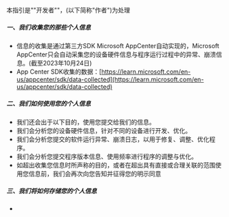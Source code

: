 本指引是""开发者""，(以下简称"作者")为处理

##### 一、我们收集您的那些个人信息

- 信息的收集是通过第三方SDK Microsoft AppCenter自动实现的，Microsoft AppCenter只会自动采集您的设备硬件信息与程序运行过程中的异常、崩溃信息。(截至2023年10月24日)
- App Center SDK收集的数据：[https://learn.microsoft.com/en-us/appcenter/sdk/data-collected](https://learn.microsoft.com/en-us/appcenter/sdk/data-collected)

##### 二、我们如何使用您的个人信息

- 我们还会出于以下目的，使用您提交给我们的信息。
- 我们会分析您的设备硬件信息，针对不同的设备进行开发、优化。
- 我们会分析您提交的软件运行异常、崩溃日志，以用于修复、调整、优化程序。
- 我们会分析您提交程序版本信息、使用频率进行程序的调整与优化。
- 如超出收集您信息时所声称的目的，或者在超出具有直接或合理关联的范围使用您信息前，我们会再次向您告知并征得您的明示同意

##### 三、我们将如何存储您的个人信息

- 

